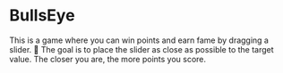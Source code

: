 # BullsEye

This is a game where you can win points and earn fame by dragging a slider. 👾
The goal is to place the slider as close as possible to the target value. The closer you are, the more points you score.


